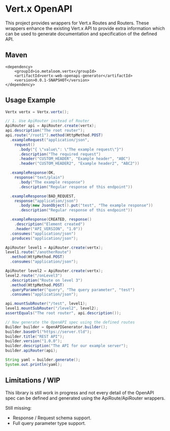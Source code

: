 # Vert.x OpenAPI

This project provides wrappers for Vert.x Routes and Routers. These wrappers enhance the existing Vert.x API to provide extra information which can be used to generate documentation and specification of the defined API.

## Maven

```
<dependency>
    <groupId>io.metaloom.vertx</groupId>
    <artifactId>vertx-web-openapi-generator</artifactId>
    <version>0.0.1-SNAPSHOT</version>
</dependency>
```

## Usage Example

```java
Vertx vertx = Vertx.vertx();

// 1. Use ApiRouter instead of Router
ApiRouter api = ApiRouter.create(vertx);
api.description("The root router");
api.route("/root1").method(HttpMethod.POST)
  .exampleRequest("application/json",
    request()
      .body("{ \"value\": \"The example request\"}")
      .description("The required request")
      .header("CUSTOM_HEADER", "Example header", "ABC")
      .header("CUSTOM_HEADER2", "Example header2", "ABC2"))

  .exampleResponse(OK,
    response("text/plain")
      .body("The example response")
      .description("Regular response of this endpoint"))

  .exampleResponse(BAD_REQUEST,
    response("application/json")
      .body(new JsonObject().put("test", "The example response"))
      .description("Regular response of this endpoint"))

  .exampleResponse(CREATED, response()
    .description("Element created")
    .header("API_VERSION", "1.0"))
  .consumes("application/json")
  .produces("application/json");

ApiRouter level1 = ApiRouter.create(vertx);
level1.route("/anotherRoute")
  .method(HttpMethod.POST)
  .consumes("application/json");

ApiRouter level2 = ApiRouter.create(vertx);
level2.route("/onLevel3")
  .description("Route on level 3")
  .method(HttpMethod.POST)
  .queryParameter("query", "The query parameter", "test")
  .consumes("application/json");

api.mountSubRouter("/test", level1);
level1.mountSubRouter("/level2", level2);
assertEquals("The root router", api.description());

// Now generate the OpenAPI spec using the defined routes
Builder builder = OpenAPIGenerator.builder();
builder.baseUrl("https://server.tld");
builder.title("REST API");
builder.version("1.0.0");
builder.description("The API for our example server");
builder.apiRouter(api);

String yaml = builder.generate();
System.out.println(yaml);

```

## Limitations / WIP

This library is still work in progress and not every detail of the OpenAPI spec can be defined and generated using the ApiRoute/ApiRouter wrappers.

Still missing:

* Response / Request schema support.
* Full query parameter type support.


